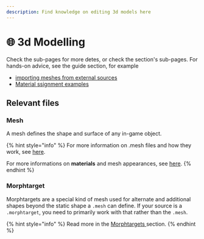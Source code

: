 ```yaml
---
description: Find knowledge on editing 3d models here
---
```


# 🌐 3d Modelling

Check the sub-pages for more detes, or check the section's sub-pages. For hands-on advice, see the guide section, for example

* [importing meshes from external sources](../modding-guides/everything-else/custom-props.md)
* [Material ssignment examples](../modding-guides/everything-else/textured-items-and-cyberpunk-materials.md)

## Relevant files

### Mesh

A mesh defines the shape and surface of any in-game object.&#x20;

{% hint style="info" %}
For more information on .mesh files and how they work, see [here](../files-and-what-they-do/3d-objects-.mesh-files.md).

For more informations on **materials** and mesh appearances, see [here](../materials/).
{% endhint %}

### Morphtarget

Morphtargets are a special kind of mesh used for alternate and additional shapes beyond the static shape a `.mesh` can define. If your source is a `.morphtarget`, you need to primarily work with that rather than the `.mesh`.&#x20;

{% hint style="info" %}
Read more in the [Morphtargets ](./#morphtargets)section.
{% endhint %}
